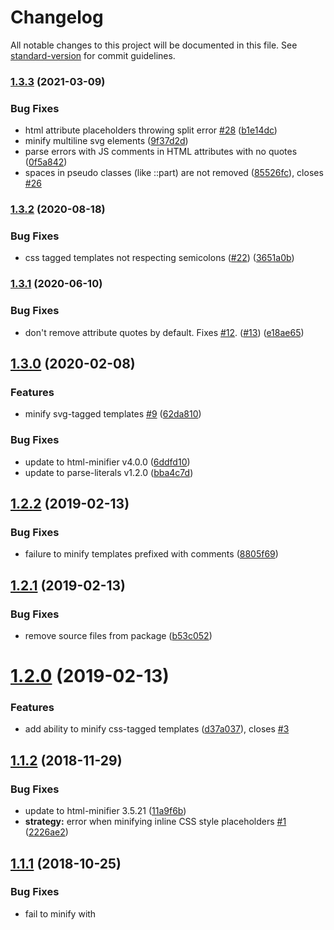 # Changelog

All notable changes to this project will be documented in this file. See [standard-version](https://github.com/conventional-changelog/standard-version) for commit guidelines.

### [1.3.3](https://github.com/asyncLiz/minify-html-literals/compare/v1.3.2...v1.3.3) (2021-03-09)


### Bug Fixes

* html attribute placeholders throwing split error [#28](https://github.com/asyncLiz/minify-html-literals/issues/28) ([b1e14dc](https://github.com/asyncLiz/minify-html-literals/commit/b1e14dca1a5ed9e6599193f474992729953f885d))
* minify multiline svg elements ([9f37d2d](https://github.com/asyncLiz/minify-html-literals/commit/9f37d2d6442a6533a90c1728f80aeb78d6060d9b))
* parse errors with JS comments in HTML attributes with no quotes ([0f5a842](https://github.com/asyncLiz/minify-html-literals/commit/0f5a842c54f3514c72c79eaf6749f15770818550))
* spaces in pseudo classes (like ::part) are not removed ([85526fc](https://github.com/asyncLiz/minify-html-literals/commit/85526fcb889e288e1adbb5c7ff9feca41d45acff)), closes [#26](https://github.com/asyncLiz/minify-html-literals/issues/26)

### [1.3.2](https://github.com/asyncLiz/minify-html-literals/compare/v1.3.1...v1.3.2) (2020-08-18)


### Bug Fixes

* css tagged templates not respecting semicolons ([#22](https://github.com/asyncLiz/minify-html-literals/issues/22)) ([3651a0b](https://github.com/asyncLiz/minify-html-literals/commit/3651a0bc30167deccdfb21b4177827072df16cb5))

### [1.3.1](https://github.com/asyncLiz/minify-html-literals/compare/v1.3.0...v1.3.1) (2020-06-10)


### Bug Fixes

* don't remove attribute quotes by default. Fixes [#12](https://github.com/asyncLiz/minify-html-literals/issues/12). ([#13](https://github.com/asyncLiz/minify-html-literals/issues/13)) ([e18ae65](https://github.com/asyncLiz/minify-html-literals/commit/e18ae65e202802cb2fd793089f76de3af54fec6f))

## [1.3.0](https://github.com/asyncLiz/minify-html-literals/compare/v1.2.2...v1.3.0) (2020-02-08)

### Features

- minify svg-tagged templates [#9](https://github.com/asyncLiz/minify-html-literals/issues/9) ([62da810](https://github.com/asyncLiz/minify-html-literals/commit/62da810894a1f2c3705783ebb1a4264cf8989ee4))

### Bug Fixes

- update to html-minifier v4.0.0 ([6ddfd10](https://github.com/asyncLiz/minify-html-literals/commit/6ddfd104307347b7a66739b3c4e418bb6686e94e))
- update to parse-literals v1.2.0 ([bba4c7d](https://github.com/asyncLiz/minify-html-literals/commit/bba4c7d12b9d92635ed1d72d00d69086a45d8edb))

<a name="1.2.2"></a>

## [1.2.2](https://github.com/asyncLiz/minify-html-literals/compare/v1.2.1...v1.2.2) (2019-02-13)

### Bug Fixes

- failure to minify templates prefixed with comments ([8805f69](https://github.com/asyncLiz/minify-html-literals/commit/8805f69))

<a name="1.2.1"></a>

## [1.2.1](https://github.com/asyncLiz/minify-html-literals/compare/v1.2.0...v1.2.1) (2019-02-13)

### Bug Fixes

- remove source files from package ([b53c052](https://github.com/asyncLiz/minify-html-literals/commit/b53c052))

<a name="1.2.0"></a>

# [1.2.0](https://github.com/asyncLiz/minify-html-literals/compare/v1.1.2...v1.2.0) (2019-02-13)

### Features

- add ability to minify css-tagged templates ([d37a037](https://github.com/asyncLiz/minify-html-literals/commit/d37a037)), closes [#3](https://github.com/asyncLiz/minify-html-literals/issues/3)

<a name="1.1.2"></a>

## [1.1.2](https://github.com/asyncLiz/minify-html-literals/compare/v1.1.1...v1.1.2) (2018-11-29)

### Bug Fixes

- update to html-minifier 3.5.21 ([11a9f6b](https://github.com/asyncLiz/minify-html-literals/commit/11a9f6b))
- **strategy:** error when minifying inline CSS style placeholders [#1](https://github.com/asyncLiz/minify-html-literals/issues/1) ([2226ae2](https://github.com/asyncLiz/minify-html-literals/commit/2226ae2))

<a name="1.1.1"></a>

## [1.1.1](https://github.com/asyncLiz/minify-html-literals/compare/v1.1.0...v1.1.1) (2018-10-25)

### Bug Fixes

- fail to minify with <style> placeholders ([64b9b6f](https://github.com/asyncLiz/minify-html-literals/commit/64b9b6f))

<a name="1.1.0"></a>

# [1.1.0](https://github.com/asyncLiz/minify-html-literals/compare/v1.0.7...v1.1.0) (2018-10-24)

### Bug Fixes

- do not fail on empty template literals ([b74973a](https://github.com/asyncLiz/minify-html-literals/commit/b74973a))
- update parse-literals to 1.1.0 ([5ba1e99](https://github.com/asyncLiz/minify-html-literals/commit/5ba1e99))

### Features

- allow partial minify options to make it easier to customize ([f007988](https://github.com/asyncLiz/minify-html-literals/commit/f007988))
- do not require options or filename ([6649ac9](https://github.com/asyncLiz/minify-html-literals/commit/6649ac9))

<a name="1.0.7"></a>

## [1.0.7](https://github.com/asyncLiz/minify-html-literals/compare/v1.0.6...v1.0.7) (2018-10-05)

### Bug Fixes

- do not remove tag whitespace ([89f362a](https://github.com/asyncLiz/minify-html-literals/commit/89f362a))

<a name="1.0.6"></a>

## [1.0.6](https://github.com/asyncLiz/minify-html-literals/compare/v1.0.5...v1.0.6) (2018-10-03)

### Bug Fixes

- do not collapse boolean attributes for Polymer binding syntax ([80df154](https://github.com/asyncLiz/minify-html-literals/commit/80df154))

<a name="1.0.5"></a>

## [1.0.5](https://github.com/asyncLiz/minify-html-literals/compare/v1.0.4...v1.0.5) (2018-09-27)

### Bug Fixes

- update parse-literals to fix escaped character minifying ([93922c8](https://github.com/asyncLiz/minify-html-literals/commit/93922c8))

<a name="1.0.4"></a>

## [1.0.4](https://github.com/asyncLiz/minify-html-literals/compare/v1.0.3...v1.0.4) (2018-09-19)

### Bug Fixes

- do not sort attributes or class names ([b72a5c4](https://github.com/asyncLiz/minify-html-literals/commit/b72a5c4))

<a name="1.0.3"></a>

## [1.0.3](https://github.com/asyncLiz/minify-html-literals/compare/v1.0.2...v1.0.3) (2018-09-19)

### Bug Fixes

- use hires sourcemaps by default ([7f132b2](https://github.com/asyncLiz/minify-html-literals/commit/7f132b2))

<a name="1.0.2"></a>

## [1.0.2](https://github.com/asyncLiz/minify-html-literals/compare/v1.0.1...v1.0.2) (2018-09-13)

### Bug Fixes

- remove unused import ([e37a43a](https://github.com/asyncLiz/minify-html-literals/commit/e37a43a))

<a name="1.0.1"></a>

## 1.0.1 (2018-07-24)

### Bug Fixes

- option type errors ([b917607](https://github.com/asyncLiz/minify-html-literals/commit/b917607))

### Features

- initial release ([cadf7c2](https://github.com/asyncLiz/minify-html-literals/commit/cadf7c2))
